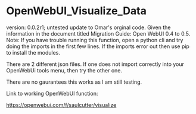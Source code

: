 # OpenWebUI_Visualize_Data
version: 0.0.2r1; untested update to Omar's orginal code.  Given the information in the document titled Migration Guide: Open WebUI 0.4 to 0.5. 
Note: If you have trouble running this function, open a python cli and try doing the imports in the first few lines.  If the imports error out then use pip to install the modules. 

There are 2 different json files.  If one does not import correctly into your OpenWebUi tools menu, then try the other one.  

There are no gaurantees this works as I am still testing.  

Link to working OpenWebUI function:

https://openwebui.com/f/saulcutter/visualize
